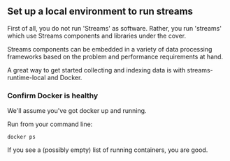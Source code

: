 ## Set up a local environment to run streams

First of all, you do not run 'Streams' as software.  Rather, you run 'streams' which use Streams components and libraries under the cover.

Streams components can be embedded in a variety of data processing frameworks based on the problem and performance requirements at hand.

A great way to get started collecting and indexing data is with streams-runtime-local and Docker.

### Confirm Docker is healthy

We'll assume you've got docker up and running.

Run from your command line:

    docker ps
  
If you see a (possibly empty) list of running containers, you are good.

